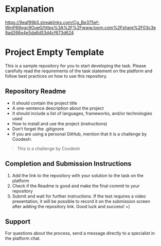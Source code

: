 # Explanation
https://9eaf99b5.streaklinks.com/Cg_Be375ef-WmP69ogc9Oue0/https%3A%2F%2Fwww.loom.com%2Fshare%2F03c3e9ad266e4e5da6d53d4cf673d624

# Project Empty Template

This is a sample repository for you to start developing the task. Please carefully read the requirements of the task statement on the platform and follow best practices on how to use this repository.

## Repository Readme

- It should contain the project title
- A one-sentence description about the project
- It should include a list of languages, frameworks, and/or technologies used
- How to install and use the project (instructions)
- Don’t forget the .gitignore
- If you are using a personal GitHub, mention that it is a challenge by Coodesh:

> This is a challenge by Coodesh

## Completion and Submission Instructions
1. Add the link to the repository with your solution to the task on the platform
2. Check if the Readme is good and make the final commit to your repository
3. Submit and wait for further instructions. If the test requires a video presentation, it will be possible to record it on the submission screen after adding the repository link. Good luck and success! =)

## Support

For questions about the process, send a message directly to a specialist in the platform chat.
